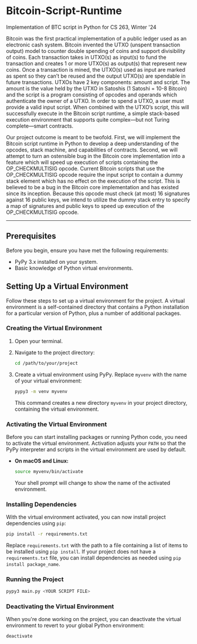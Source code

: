 # Bitcoin-Script-Runtime
Implementation of BTC script in Python for CS 263, Winter '24

Bitcoin was the first practical implementation of a public ledger used as an electronic cash system. Bitcoin invented the UTXO (unspent transaction output) model to counter double spending of coins and support divisibility of coins. Each transaction takes in UTXO(s) as input(s) to fund the transaction and creates 1 or more UTXO(s) as output(s) that represent new coins. Once a transaction is mined, the UTXO(s) used as input are marked as spent so they can’t be reused and the output UTXO(s) are spendable in future transactions. UTXOs have 2 key components: amount and script. The amount is the value held by the UTXO in Satoshis (1​​ Satoshi = 10-8 Bitcoin) and the script is a program consisting of opcodes and operands which authenticate the owner of a UTXO. In order to spend a UTXO, a user must provide a valid input script. When combined with the UTXO’s script, this will successfully execute in the Bitcoin script runtime, a simple stack-based execution environment that supports quite complex—but not Turing complete—smart contracts.

Our project outcome is meant to be twofold. First, we will implement the Bitcoin script runtime in Python to develop a deep understanding of the opcodes, stack machine, and capabilities of contracts. Second, we will attempt to turn an ostensible bug in the Bitcoin core implementation into a feature which will speed up execution of scripts containing the OP_CHECKMULTISIG opcode. Current Bitcoin scripts that use the OP_CHECKMULTISIG opcode require the input script to contain a dummy stack element which has no effect on the execution of the script. This is believed to be a bug in the Bitcoin core implementation and has existed since its inception. Because this opcode must check (at most) 16 signatures against 16 public keys, we intend to utilize the dummy stack entry to specify a map of signatures and public keys to speed up execution of the OP_CHECKMULTISIG opcode.

---

## Prerequisites

Before you begin, ensure you have met the following requirements:

- PyPy 3.x installed on your system.
- Basic knowledge of Python virtual environments.

## Setting Up a Virtual Environment

Follow these steps to set up a virtual environment for the project. A virtual environment is a self-contained directory that contains a Python installation for a particular version of Python, plus a number of additional packages.

### Creating the Virtual Environment

1. Open your terminal.
2. Navigate to the project directory:

    ```sh
    cd /path/to/your/project
    ```

3. Create a virtual environment using PyPy. Replace `myvenv` with the name of your virtual environment:

    ```sh
    pypy3 -m venv myvenv
    ```

    This command creates a new directory `myvenv` in your project directory, containing the virtual environment.

### Activating the Virtual Environment

Before you can start installing packages or running Python code, you need to activate the virtual environment. Activation adjusts your `PATH` so that the PyPy interpreter and scripts in the virtual environment are used by default.

- **On macOS and Linux:**

    ```sh
    source myvenv/bin/activate
    ```

    Your shell prompt will change to show the name of the activated environment.

### Installing Dependencies

With the virtual environment activated, you can now install project dependencies using `pip`:

```sh
pip install -r requirements.txt
```

Replace `requirements.txt` with the path to a file containing a list of items to be installed using `pip install`. If your project does not have a `requirements.txt` file, you can install dependencies as needed using `pip install package_name`.

### Running the Project

```sh
pypy3 main.py <YOUR SCRIPT FILE>
```

### Deactivating the Virtual Environment

When you're done working on the project, you can deactivate the virtual environment to revert to your global Python environment:

```sh
deactivate
```